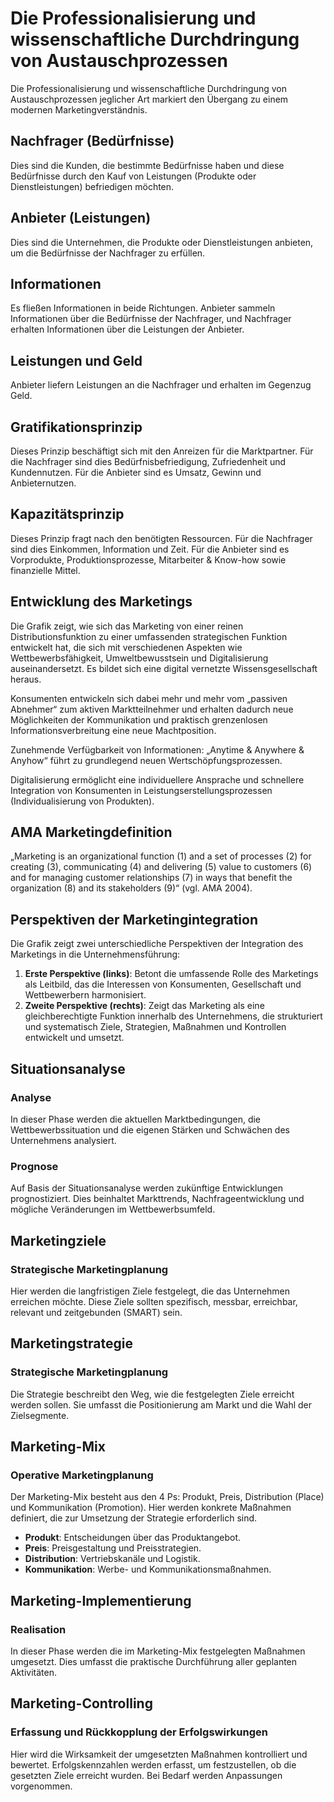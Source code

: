 
# Die Professionalisierung und wissenschaftliche Durchdringung von Austauschprozessen

Die Professionalisierung und wissenschaftliche Durchdringung von Austauschprozessen jeglicher Art markiert den Übergang zu einem modernen Marketingverständnis.

## Nachfrager (Bedürfnisse)

Dies sind die Kunden, die bestimmte Bedürfnisse haben und diese Bedürfnisse durch den Kauf von Leistungen (Produkte oder Dienstleistungen) befriedigen möchten.

## Anbieter (Leistungen)

Dies sind die Unternehmen, die Produkte oder Dienstleistungen anbieten, um die Bedürfnisse der Nachfrager zu erfüllen.

## Informationen

Es fließen Informationen in beide Richtungen. Anbieter sammeln Informationen über die Bedürfnisse der Nachfrager, und Nachfrager erhalten Informationen über die Leistungen der Anbieter.

## Leistungen und Geld

Anbieter liefern Leistungen an die Nachfrager und erhalten im Gegenzug Geld.

## Gratifikationsprinzip

Dieses Prinzip beschäftigt sich mit den Anreizen für die Marktpartner. Für die Nachfrager sind dies Bedürfnisbefriedigung, Zufriedenheit und Kundennutzen. Für die Anbieter sind es Umsatz, Gewinn und Anbieternutzen.

## Kapazitätsprinzip

Dieses Prinzip fragt nach den benötigten Ressourcen. Für die Nachfrager sind dies Einkommen, Information und Zeit. Für die Anbieter sind es Vorprodukte, Produktionsprozesse, Mitarbeiter & Know-how sowie finanzielle Mittel.

## Entwicklung des Marketings

Die Grafik zeigt, wie sich das Marketing von einer reinen Distributionsfunktion zu einer umfassenden strategischen Funktion entwickelt hat, die sich mit verschiedenen Aspekten wie Wettbewerbsfähigkeit, Umweltbewusstsein und Digitalisierung auseinandersetzt. Es bildet sich eine digital vernetzte Wissensgesellschaft heraus.

Konsumenten entwickeln sich dabei mehr und mehr vom „passiven Abnehmer“ zum aktiven Marktteilnehmer und erhalten dadurch neue Möglichkeiten der Kommunikation und praktisch grenzenlosen Informationsverbreitung eine neue Machtposition.

Zunehmende Verfügbarkeit von Informationen: „Anytime & Anywhere & Anyhow“ führt zu grundlegend neuen Wertschöpfungsprozessen.

Digitalisierung ermöglicht eine individuellere Ansprache und schnellere Integration von Konsumenten in Leistungserstellungsprozessen (Individualisierung von Produkten).

## AMA Marketingdefinition

„Marketing is an organizational function (1) and a set of processes (2) for creating (3), communicating (4) and delivering (5) value to customers (6) and for managing customer relationships (7) in ways that benefit the organization (8) and its stakeholders (9)“ (vgl. AMA 2004).

## Perspektiven der Marketingintegration

Die Grafik zeigt zwei unterschiedliche Perspektiven der Integration des Marketings in die Unternehmensführung:

1. **Erste Perspektive (links)**: Betont die umfassende Rolle des Marketings als Leitbild, das die Interessen von Konsumenten, Gesellschaft und Wettbewerbern harmonisiert.
2. **Zweite Perspektive (rechts)**: Zeigt das Marketing als eine gleichberechtigte Funktion innerhalb des Unternehmens, die strukturiert und systematisch Ziele, Strategien, Maßnahmen und Kontrollen entwickelt und umsetzt.

## Situationsanalyse

### Analyse

In dieser Phase werden die aktuellen Marktbedingungen, die Wettbewerbssituation und die eigenen Stärken und Schwächen des Unternehmens analysiert.

### Prognose

Auf Basis der Situationsanalyse werden zukünftige Entwicklungen prognostiziert. Dies beinhaltet Markttrends, Nachfrageentwicklung und mögliche Veränderungen im Wettbewerbsumfeld.

## Marketingziele

### Strategische Marketingplanung

Hier werden die langfristigen Ziele festgelegt, die das Unternehmen erreichen möchte. Diese Ziele sollten spezifisch, messbar, erreichbar, relevant und zeitgebunden (SMART) sein.

## Marketingstrategie

### Strategische Marketingplanung

Die Strategie beschreibt den Weg, wie die festgelegten Ziele erreicht werden sollen. Sie umfasst die Positionierung am Markt und die Wahl der Zielsegmente.

## Marketing-Mix

### Operative Marketingplanung

Der Marketing-Mix besteht aus den 4 Ps: Produkt, Preis, Distribution (Place) und Kommunikation (Promotion). Hier werden konkrete Maßnahmen definiert, die zur Umsetzung der Strategie erforderlich sind.

- **Produkt**: Entscheidungen über das Produktangebot.
- **Preis**: Preisgestaltung und Preisstrategien.
- **Distribution**: Vertriebskanäle und Logistik.
- **Kommunikation**: Werbe- und Kommunikationsmaßnahmen.

## Marketing-Implementierung

### Realisation

In dieser Phase werden die im Marketing-Mix festgelegten Maßnahmen umgesetzt. Dies umfasst die praktische Durchführung aller geplanten Aktivitäten.

## Marketing-Controlling

### Erfassung und Rückkopplung der Erfolgswirkungen

Hier wird die Wirksamkeit der umgesetzten Maßnahmen kontrolliert und bewertet. Erfolgskennzahlen werden erfasst, um festzustellen, ob die gesetzten Ziele erreicht wurden. Bei Bedarf werden Anpassungen vorgenommen.
```
